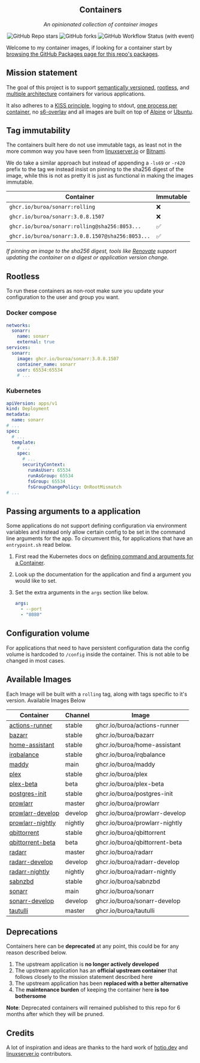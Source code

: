 <!---
NOTE: AUTO-GENERATED FILE
to edit this file, instead edit its template at: ./github/scripts/templates/README.md.j2
-->
<div align="center">


## Containers

_An opinionated collection of container images_

</div>

<div align="center">

![GitHub Repo stars](https://img.shields.io/github/stars/buroa/containers?style=for-the-badge)
![GitHub forks](https://img.shields.io/github/forks/buroa/containers?style=for-the-badge)
![GitHub Workflow Status (with event)](https://img.shields.io/github/actions/workflow/status/buroa/containers/release-scheduled.yaml?style=for-the-badge&label=Scheduled%20Release)

</div>

Welcome to my container images, if looking for a container start by [browsing the GitHub Packages page for this repo's packages](https://github.com/buroa?tab=packages&repo_name=containers).

## Mission statement

The goal of this project is to support [semantically versioned](https://semver.org/), [rootless](https://rootlesscontaine.rs/), and [multiple architecture](https://www.docker.com/blog/multi-arch-build-and-images-the-simple-way/) containers for various applications.

It also adheres to a [KISS principle](https://en.wikipedia.org/wiki/KISS_principle), logging to stdout, [one process per container](https://testdriven.io/tips/59de3279-4a2d-4556-9cd0-b444249ed31e/), no [s6-overlay](https://github.com/just-containers/s6-overlay) and all images are built on top of [Alpine](https://hub.docker.com/_/alpine) or [Ubuntu](https://hub.docker.com/_/ubuntu).

## Tag immutability

The containers built here do not use immutable tags, as least not in the more common way you have seen from [linuxserver.io](https://fleet.linuxserver.io/) or [Bitnami](https://bitnami.com/stacks/containers).

We do take a similar approach but instead of appending a `-ls69` or `-r420` prefix to the tag we instead insist on pinning to the sha256 digest of the image, while this is not as pretty it is just as functional in making the images immutable.

| Container                                          | Immutable |
|----------------------------------------------------|-----------|
| `ghcr.io/buroa/sonarr:rolling`                   | ❌         |
| `ghcr.io/buroa/sonarr:3.0.8.1507`                | ❌         |
| `ghcr.io/buroa/sonarr:rolling@sha256:8053...`    | ✅         |
| `ghcr.io/buroa/sonarr:3.0.8.1507@sha256:8053...` | ✅         |

_If pinning an image to the sha256 digest, tools like [Renovate](https://github.com/renovatebot/renovate) support updating the container on a digest or application version change._

## Rootless

To run these containers as non-root make sure you update your configuration to the user and group you want.

### Docker compose

```yaml
networks:
  sonarr:
    name: sonarr
    external: true
services:
  sonarr:
    image: ghcr.io/buroa/sonarr:3.0.8.1507
    container_name: sonarr
    user: 65534:65534
    # ...
```

### Kubernetes

```yaml
apiVersion: apps/v1
kind: Deployment
metadata:
  name: sonarr
# ...
spec:
  # ...
  template:
    # ...
    spec:
      # ...
      securityContext:
        runAsUser: 65534
        runAsGroup: 65534
        fsGroup: 65534
        fsGroupChangePolicy: OnRootMismatch
# ...
```

## Passing arguments to a application

Some applications do not support defining configuration via environment variables and instead only allow certain config to be set in the command line arguments for the app. To circumvent this, for applications that have an `entrypoint.sh` read below.

1. First read the Kubernetes docs on [defining command and arguments for a Container](https://kubernetes.io/docs/tasks/inject-data-application/define-command-argument-container/).
2. Look up the documentation for the application and find a argument you would like to set.
3. Set the extra arguments in the `args` section like below.

    ```yaml
    args:
      - --port
      - "8080"
    ```

## Configuration volume

For applications that need to have persistent configuration data the config volume is hardcoded to `/config` inside the container. This is not able to be changed in most cases.

## Available Images

Each Image will be built with a `rolling` tag, along with tags specific to it's version. Available Images Below

Container | Channel | Image
--- | --- | ---
[actions-runner](https://github.com/buroa/pkgs/container/actions-runner) | stable | ghcr.io/buroa/actions-runner
[bazarr](https://github.com/buroa/pkgs/container/bazarr) | stable | ghcr.io/buroa/bazarr
[home-assistant](https://github.com/buroa/pkgs/container/home-assistant) | stable | ghcr.io/buroa/home-assistant
[irqbalance](https://github.com/buroa/pkgs/container/irqbalance) | stable | ghcr.io/buroa/irqbalance
[maddy](https://github.com/buroa/pkgs/container/maddy) | main | ghcr.io/buroa/maddy
[plex](https://github.com/buroa/pkgs/container/plex) | stable | ghcr.io/buroa/plex
[plex-beta](https://github.com/buroa/pkgs/container/plex-beta) | beta | ghcr.io/buroa/plex-beta
[postgres-init](https://github.com/buroa/pkgs/container/postgres-init) | stable | ghcr.io/buroa/postgres-init
[prowlarr](https://github.com/buroa/pkgs/container/prowlarr) | master | ghcr.io/buroa/prowlarr
[prowlarr-develop](https://github.com/buroa/pkgs/container/prowlarr-develop) | develop | ghcr.io/buroa/prowlarr-develop
[prowlarr-nightly](https://github.com/buroa/pkgs/container/prowlarr-nightly) | nightly | ghcr.io/buroa/prowlarr-nightly
[qbittorrent](https://github.com/buroa/pkgs/container/qbittorrent) | stable | ghcr.io/buroa/qbittorrent
[qbittorrent-beta](https://github.com/buroa/pkgs/container/qbittorrent-beta) | beta | ghcr.io/buroa/qbittorrent-beta
[radarr](https://github.com/buroa/pkgs/container/radarr) | master | ghcr.io/buroa/radarr
[radarr-develop](https://github.com/buroa/pkgs/container/radarr-develop) | develop | ghcr.io/buroa/radarr-develop
[radarr-nightly](https://github.com/buroa/pkgs/container/radarr-nightly) | nightly | ghcr.io/buroa/radarr-nightly
[sabnzbd](https://github.com/buroa/pkgs/container/sabnzbd) | stable | ghcr.io/buroa/sabnzbd
[sonarr](https://github.com/buroa/pkgs/container/sonarr) | main | ghcr.io/buroa/sonarr
[sonarr-develop](https://github.com/buroa/pkgs/container/sonarr-develop) | develop | ghcr.io/buroa/sonarr-develop
[tautulli](https://github.com/buroa/pkgs/container/tautulli) | master | ghcr.io/buroa/tautulli


## Deprecations

Containers here can be **deprecated** at any point, this could be for any reason described below.

1. The upstream application is **no longer actively developed**
2. The upstream application has an **official upstream container** that follows closely to the mission statement described here
3. The upstream application has been **replaced with a better alternative**
4. The **maintenance burden** of keeping the container here **is too bothersome**

**Note**: Deprecated containers will remained published to this repo for 6 months after which they will be pruned.

## Credits

A lot of inspiration and ideas are thanks to the hard work of [hotio.dev](https://hotio.dev/) and [linuxserver.io](https://www.linuxserver.io/) contributors.